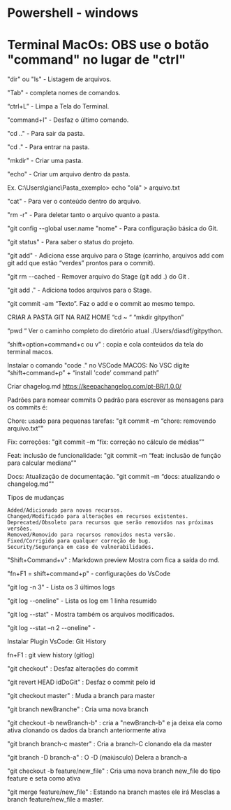 # Powershell - windows

# Terminal MacOs: OBS use o botão "command" no lugar de "ctrl"

"dir" ou "ls" - Listagem de arquivos.

"Tab" - completa nomes de comandos.

“ctrl+L” - Limpa a Tela do Terminal.

"command+l" - Desfaz o último comando.

"cd .." - Para sair da pasta.

"cd ." - Para entrar na pasta.

"mkdir" - Criar uma pasta.

"echo" - Criar um arquivo dentro da pasta.

Ex. C:\Users\gianc\Pasta_exemplo> echo "olá" > arquivo.txt

"cat" - Para ver o conteúdo dentro do arquivo.

"rm -r" - Para deletar tanto o arquivo quanto a pasta.

"git config --global user.name "nome" - Para configuração básica do Git.

"git status" - Para saber o status do projeto.

"git add" - Adiciona esse arquivo para o Stage (carrinho, arquivos add com git add que estão “verdes” prontos para o commit).

"git rm --cached - Remover arquivo do Stage (git add .) do Git .

"git add ." - Adiciona todos arquivos para o Stage.

"git commit -am “Texto”. Faz o add e o commit ao mesmo tempo.

CRIAR A PASTA GIT NA RAIZ HOME
“cd ~ “
“mkdir gitpython”

“pwd “ Ver o caminho completo do diretório atual
./Users/diasdf/gitpython.

”shift+option+command+c ou v” : copia e cola conteúdos da tela do terminal macos.

Instalar o comando "code ." no VSCode MACOS:
No VSC digite “shift+command+p” + “install 'code’ command path”

Criar chagelog.md
https://keepachangelog.com/pt-BR/1.0.0/

Padrões para nomear commits
O padrão para escrever as mensagens para os commits é:

Chore: usado para pequenas tarefas:
"git commit –m “chore: removendo arquivo.txt”"

Fix: correções:
"git commit –m “fix: correção no cálculo de médias”"

Feat: inclusão de funcionalidade:
"git commit –m “feat: inclusão de função para calcular mediana”"

Docs: Atualização de documentação.
"git commit –m “docs: atualizando o changelog.md”"

Tipos de mudanças

    Added/Adicionado para novos recursos.
    Changed/Modificado para alterações em recursos existentes.
    Deprecated/Obsoleto para recursos que serão removidos nas próximas versões.
    Removed/Removido para recursos removidos nesta versão.
    Fixed/Corrigido para qualquer correção de bug.
    Security/Segurança em caso de vulnerabilidades.

"Shift+Command+v" : Markdown preview
Mostra com fica a saída do md.

"fn+F1 = shift+command+p" - configurações do VsCode

"git log -n 3" - Lista os 3 últimos logs

"git log --oneline" - Lista os log em 1 linha resumido

"git log --stat" - Mostra também os arquivos modificados.

"git log --stat –n 2 --oneline" -

Instalar Plugin VsCode: Git History

fn+F1 : git view history (gitlog)

"git checkout" : Desfaz alterações do commit

"git revert HEAD idDoGit" : Desfaz o commit pelo id

"git checkout master" : Muda a branch para master

"git branch newBranche" : Cria uma nova branch

"git checkout -b newBranch-b" : cria a "newBranch-b" e ja deixa ela como ativa clonando os dados da branch anteriormente ativa

"git branch branch-c master" : Cria a branch-C clonando ela da master

"git branch -D branch-a" : O -D (maiúsculo) Delera a branch-a

"git checkout -b feature/new_file" : Cria uma nova branch new_file do tipo feature e seta como ativa

"git merge feature/new_file" : Estando na branch mastes ele irá Mesclas a branch feature/new_file a master.



